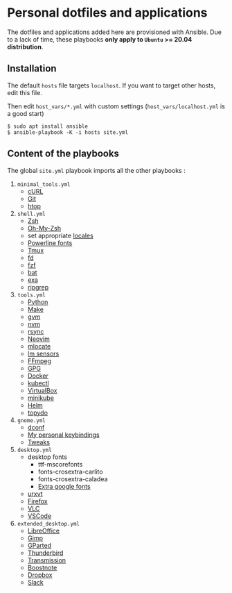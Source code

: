 # Personal dotfiles and applications

The dotfiles and applications added here are provisioned with Ansible. Due to a lack of time, these playbooks **only apply to `Ubuntu` >= 20.04 distribution**.

## Installation

The default `hosts` file targets `localhost`. If you want to target other hosts, edit this file.

Then edit `host_vars/*.yml` with custom settings (`host_vars/localhost.yml` is a good start)

```shell
$ sudo apt install ansible
$ ansible-playbook -K -i hosts site.yml
```

## Content of the playbooks

The global `site.yml` playbook imports all the other playbooks :

1. `minimal_tools.yml`
    - [cURL](https://linux.die.net/man/1/curl)
    - [Git](https://git-scm.com/)
    - [htop](https://github.com/htop-dev/htop)
2. `shell.yml`
    - [Zsh](https://www.zsh.org)
    - [Oh-My-Zsh](https://github.com/ohmyzsh/ohmyzsh)
    - set appropriate [locales](https://linux.die.net/man/1/locale)
    - [Powerline fonts](https://github.com/powerline/fonts)
    - [Tmux](https://leanpub.com/the-tao-of-tmux/read)
    - [fd](https://github.com/sharkdp/fd)
    - [fzf](https://github.com/junegunn/fzf)
    - [bat](https://github.com/sharkdp/bat)
    - [exa](https://github.com/ogham/exa)
    - [ripgrep](https://github.com/BurntSushi/ripgrep)
3. `tools.yml`
    - [Python](https://www.python.org)
    - [Make](https://linux.die.net/man/1/make)
    - [gvm](https://github.com/moovweb/gvm)
    - [nvm](https://github.com/nvm-sh/nvm)
    - [rsync](https://rsync.samba.org)
    - [Neovim](https://github.com/neovim/neovim)
    - [mlocate](https://linux.die.net/man/5/mlocate.db)
    - [lm sensors](https://github.com/lm-sensors/lm-sensors)
    - [FFmpeg](https://ffmpeg.org/ffmpeg.html)
    - [GPG](https://gnupg.org/gph/en/manual.html)
    - [Docker](https://www.docker.com/)
    - [kubectl](https://kubernetes.io/docs/reference/kubectl)
    - [VirtualBox](https://www.virtualbox.org)
    - [minikube](https://github.com/kubernetes/minikube)
    - [Helm](https://github.com/helm/helm)
    - [topydo](https://github.com/topydo/topydo)
4. `gnome.yml`
    - [dconf](https://wiki.gnome.org/Projects/dconf)
    - [My personal keybindings](roles/gnome/files)
    - [Tweaks](https://wiki.gnome.org/action/show/Apps/Tweaks?action=show&redirect=Apps%2FGnomeTweakTool)
5. `desktop.yml`
    - desktop fonts
        - ttf-mscorefonts
        - fonts-crosextra-carlito
        - fonts-crosextra-caladea
        - [Extra google fonts](roles/desktop_fonts/defaults/main.yml)
    - [urxvt](https://linux.die.net/man/1/urxvt)
    - [Firefox](https://www.mozilla.org/fr/firefox/new/)
    - [VLC](https://www.videolan.org/vlc/)
    - [VSCode](https://code.visualstudio.com/)
6. `extended_desktop.yml`
    - [LibreOffice](https://www.libreoffice.org/)
    - [Gimp](https://www.gimp.org/)
    - [GParted](https://gparted.org/)
    - [Thunderbird](https://www.thunderbird.net)
    - [Transmission](https://transmissionbt.com/)
    - [Boostnote](https://github.com/BoostIO/Boostnote)
    - [Dropbox](https://www.dropbox.com)
    - [Slack](https://slack.com)
